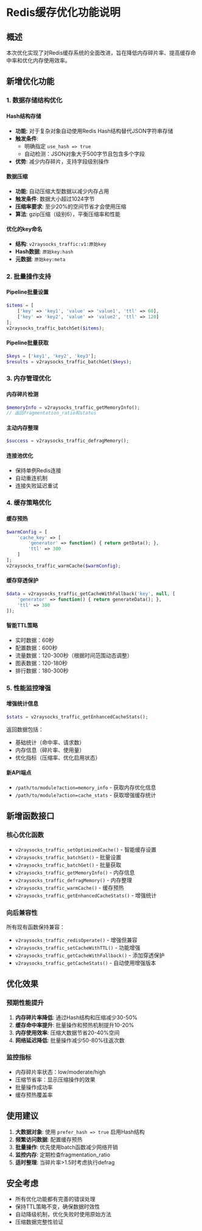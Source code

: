 # Redis缓存优化功能说明

## 概述
本次优化实现了对Redis缓存系统的全面改进，旨在降低内存碎片率、提高缓存命中率和优化内存使用效率。

## 新增优化功能

### 1. 数据存储结构优化

#### Hash结构存储
- **功能**: 对于复杂对象自动使用Redis Hash结构替代JSON字符串存储
- **触发条件**: 
  - 明确指定 `use_hash => true`
  - 自动检测：JSON对象大于500字节且包含多个字段
- **优势**: 减少内存碎片，支持字段级别操作

#### 数据压缩
- **功能**: 自动压缩大型数据以减少内存占用
- **触发条件**: 数据大小超过1024字节
- **压缩率要求**: 至少20%的空间节省才会使用压缩
- **算法**: gzip压缩（级别6），平衡压缩率和性能

#### 优化的key命名
- **结构**: `v2raysocks_traffic:v1:原始key`
- **Hash数据**: `原始key:hash`
- **元数据**: `原始key:meta`

### 2. 批量操作支持

#### Pipeline批量设置
```php
$items = [
    ['key' => 'key1', 'value' => 'value1', 'ttl' => 60],
    ['key' => 'key2', 'value' => 'value2', 'ttl' => 120]
];
v2raysocks_traffic_batchSet($items);
```

#### Pipeline批量获取
```php
$keys = ['key1', 'key2', 'key3'];
$results = v2raysocks_traffic_batchGet($keys);
```

### 3. 内存管理优化

#### 内存碎片检测
```php
$memoryInfo = v2raysocks_traffic_getMemoryInfo();
// 返回fragmentation_ratio和status
```

#### 主动内存整理
```php
$success = v2raysocks_traffic_defragMemory();
```

#### 连接池优化
- 保持单例Redis连接
- 自动重连机制
- 连接失败延迟重试

### 4. 缓存策略优化

#### 缓存预热
```php
$warmConfig = [
    'cache_key' => [
        'generator' => function() { return getData(); },
        'ttl' => 300
    ]
];
v2raysocks_traffic_warmCache($warmConfig);
```

#### 缓存穿透保护
```php
$data = v2raysocks_traffic_getCacheWithFallback('key', null, [
    'generator' => function() { return generateData(); },
    'ttl' => 300
]);
```

#### 智能TTL策略
- 实时数据：60秒
- 配置数据：600秒
- 流量数据：120-300秒（根据时间范围动态调整）
- 图表数据：120-180秒
- 排行数据：180-300秒

### 5. 性能监控增强

#### 增强统计信息
```php
$stats = v2raysocks_traffic_getEnhancedCacheStats();
```
返回数据包括：
- 基础统计（命中率、请求数）
- 内存信息（碎片率、使用量）
- 优化指标（压缩率、优化启用状态）

#### 新API端点
- `/path/to/module?action=memory_info` - 获取内存优化信息
- `/path/to/module?action=cache_stats` - 获取增强缓存统计

## 新增函数接口

### 核心优化函数
- `v2raysocks_traffic_setOptimizedCache()` - 智能缓存设置
- `v2raysocks_traffic_batchSet()` - 批量设置
- `v2raysocks_traffic_batchGet()` - 批量获取
- `v2raysocks_traffic_getMemoryInfo()` - 内存信息
- `v2raysocks_traffic_defragMemory()` - 内存整理
- `v2raysocks_traffic_warmCache()` - 缓存预热
- `v2raysocks_traffic_getEnhancedCacheStats()` - 增强统计

### 向后兼容性
所有现有函数保持兼容：
- `v2raysocks_traffic_redisOperate()` - 增强但兼容
- `v2raysocks_traffic_setCacheWithTTL()` - 功能增强
- `v2raysocks_traffic_getCacheWithFallback()` - 添加穿透保护
- `v2raysocks_traffic_getCacheStats()` - 自动使用增强版本

## 优化效果

### 预期性能提升
1. **内存碎片率降低**: 通过Hash结构和压缩减少30-50%
2. **缓存命中率提升**: 批量操作和预热机制提升10-20%
3. **内存使用效率**: 压缩大数据节省20-40%空间
4. **网络延迟降低**: 批量操作减少50-80%往返次数

### 监控指标
- 内存碎片率状态：low/moderate/high
- 压缩节省率：显示压缩操作的效果
- 批量操作成功率
- 缓存预热覆盖率

## 使用建议

1. **大数据对象**: 使用 `prefer_hash => true` 启用Hash结构
2. **频繁访问数据**: 配置缓存预热
3. **批量操作**: 优先使用batch函数减少网络开销
4. **监控内存**: 定期检查fragmentation_ratio
5. **适时整理**: 当碎片率>1.5时考虑执行defrag

## 安全考虑

- 所有优化功能都有完善的错误处理
- 保持TTL策略不变，确保数据时效性
- 自动降级机制，优化失败时使用原始方法
- 压缩数据完整性验证